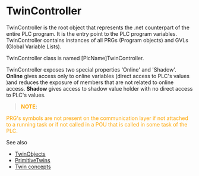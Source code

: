 # TwinController

TwinController is the root object that represents the .net counterpart of the entire PLC program. It is the entry point to the PLC program variables. TwinController contains instances of all PRGs (Program objects) and GVLs (Global Variable Lists).

TwinController class is named [PlcName]TwinController.

TwinController exposes two special properties 'Online' and 'Shadow'. **Online** gives access only to online variables (direct access to PLC's values )and reduces the exposure of members that are not related to online access. **Shadow** gives access to shadow value holder with no direct access to PLC's values.


><strong style="color:orange">NOTE</strong>: 
<span style="color:orange">
PRG's symbols are not present on the communication layer if not attached to a running task or if not called in a POU that is called in some task of the PLC.
</span>

See also

- [TwinObjects](TwinObjects.md)
- [PrimitiveTwins](../../Inxton.Vortex.Connector/Conceptual/PrimitiveTwins.md)
- [Twin concepts](Twins.md)
